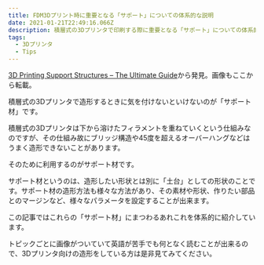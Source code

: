 ```yaml
---
title: FDM3Dプリント時に重要となる「サポート」についての体系的な説明
date: 2021-01-21T22:49:16.066Z
description: 積層式の3Dプリンタで印刷する際に重要となる「サポート」についての体系的な説明記事を紹介します。
tags:
  - 3Dプリンタ
  - Tips
---
```

[3D Printing Support Structures – The Ultimate Guide](https://m.all3dp.com/1/3d-printing-support-structures/)から発見。画像もここから転載。

積層式の3Dプリンタで造形するときに気を付けないといけないのが「サポート材」です。

積層式の3Dプリンタは下から溶けたフィラメントを重ねていくという仕組みなのですが、その仕組み故にブリッジ構造や45度を超えるオーバーハングなどはうまく造形できないことがあります。

そのために利用するのがサポート材です。

サポート材というのは、造形したい形状とは別に「土台」としての形状のことです。サポート材の造形方法も様々な方法があり、その素材や形状、作りたい部品とのマージンなど、様々なパラメータを設定することが出来ます。

この記事ではこれらの「サポート材」にまつわるあれこれを体系的に紹介しています。

トピックごとに画像がついていて英語が苦手でも何となく読むことが出来るので、3Dプリンタ向けの造形をしている方は是非見てみてください。
